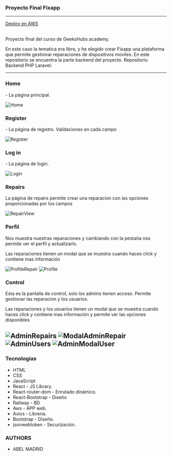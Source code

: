 
### Proyecto Final Fixapp

---
<a href="https://master.d3065uqpkatl7x.amplifyapp.com/"> Deploy en AWS </a>

<br>
Proyecto final del curso de GeeksHubs academy.
<p>En este caso la tematica era libre, y he elegido crear Fixapp una plataforma que permite gestionar reparaciones de dispositivos moviles. En este repositorio se encuentra la parte backend del proyecto. Repositorio Backend PHP Laravel: <a href="https://github.com/Belino93/Backend-Project-5/"></a></p>

---
### Home
<p>- La página principal.</p>

![Home](https://user-images.githubusercontent.com/90568424/212559999-f0a89dfe-071e-4084-90f1-39c978c528dd.PNG)



### Register
 <p>- La página de registro. Validaciones en cada campo</p>

![Register](https://user-images.githubusercontent.com/90568424/212560003-94c8535e-8e0e-49a7-bd65-fdedf9003255.PNG)


 ### Log in
 <p>- La página de login.</p>

![Login](https://user-images.githubusercontent.com/90568424/212560009-ab766d9f-05e8-4b19-b7dc-b5309112fdbe.PNG)


### Repairs
<p>La página de repairs permite crear una reparacion con las opciones proporcionadas por los campos</p>

![RepairView](https://user-images.githubusercontent.com/90568424/212560015-a72fdc2c-0dfe-4310-867c-11da779dd0bf.PNG)



### Perfil 
<p>Nos muestra nuestras reparaciones y cambiando con la pestaña nos permite ver el perfil y actualizarlo.</p>
<p>Las reparaciones tienen un modal que se muestra cuando haces click y contiene mas información</p>

![ProfileRepair](https://user-images.githubusercontent.com/90568424/212560098-987d2a2f-57bd-485b-8987-dcda88760af7.PNG)
![Profile](https://user-images.githubusercontent.com/90568424/212560109-931ba26e-e881-4b33-822e-7a7fdd743894.PNG)

### Control 
<p>Esta es la pantalla de control, solo los admins tienen acceso. Permite gestionar las reparacion y los usuarios.</p>
<p>Las reparaciones y los usuarios tienen un modal que se muestra cuando haces click y contiene mas información y permite ver las opciones disponibles</p>


![AdminRepairs](https://user-images.githubusercontent.com/90568424/212560121-c361b1e4-6d0e-4663-ae89-9e93da438245.PNG)
![ModalAdminRepair](https://user-images.githubusercontent.com/90568424/212560125-2d5f7b16-c247-4105-a2cc-f63bbef629d9.PNG)
![AdminUsers](https://user-images.githubusercontent.com/90568424/212560135-7de10688-3c1f-4dcd-86df-37bbb265144a.PNG)
![AdminModalUser](https://user-images.githubusercontent.com/90568424/212560141-5f01d26b-4cde-4608-a33f-887fe6eac613.PNG)
--- 

### Tecnologías
- HTML
- CSS
- JavaScript
- React - JS Library.
- React-router-dom - Enrutado dinámico.
- React-Bootstrap - Diseño
- Railway - BD
- Aws - APP web.
- Axios - Libreria.
- Bootstrap - Diseño.
- jsonwebtoken - Securización.


### AUTHORS

- ABEL MADRID 

